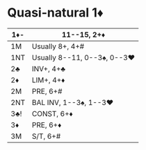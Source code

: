 # Quasi-natural 1♦

| 1♦-  | 11--15, 2+♦ |
|------|-------------|
| 1M   | Usually 8+, 4+#
| 1NT  | Usually 8--11, 0--3♠, 0--3♥
| 2♣   | INV+, 4+♣
| 2♦   | LIM+, 4+♦
| 2M   | PRE, 6+#
| 2NT  | BAL INV, 1--3♠, 1--3♥
| 3♣!  | CONST, 6+♦
| 3♦   | PRE, 6+♦
| 3M   | S/T, 6+#